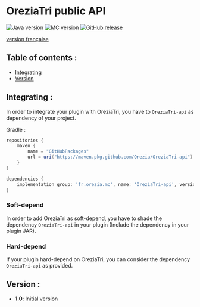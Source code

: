 # OreziaTri public API

![Java version](https://img.shields.io/badge/java-^16-green)
![MC version](https://img.shields.io/badge/MC-v1.17-blue)
[![GitHub release](https://img.shields.io/badge/release-v1.0-blue)](https://github.com/Orezia/OreziaTri-api/releases/tag/1.0)

[version française](./LISEZMOI.md)

## Table of contents :

- [Integrating](#integrating-)
- [Version](#version-)

## Integrating :

In order to integrate your plugin with OreziaTri, you have to `OreziaTri-api` as dependency of your
project.

Gradle :

```groovy
repositories {
    maven {
        name = "GitHubPackages"
        url = uri("https://maven.pkg.github.com/Orezia/OreziaTri-api")
    }
}

dependencies {
    implementation group: 'fr.orezia.mc', name: 'OreziaTri-api', version: VERSION
}
```

### Soft-depend

In order to add OreziaTri as soft-depend, you have to shade the dependency `OreziaTri-api` in your
plugin (Include the dependency in your plugin JAR).

### Hard-depend

If your plugin hard-depend on OreziaTri, you can consider the dependency `OreziaTri-api` as
provided.

## Version :

- __1.0__: Initial version
